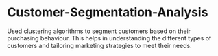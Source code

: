 # Customer-Segmentation-Analysis
Used clustering algorithms to segment customers based on their purchasing behaviour. This helps in understanding the different types of customers and tailoring marketing strategies to meet their needs.
